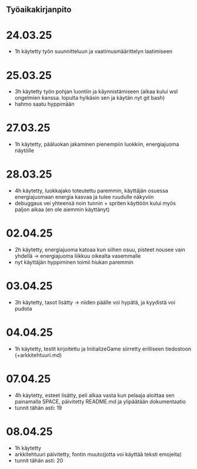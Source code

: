 ## Työaikakirjanpito 

# 24.03.25
- 1h käytetty työn suunnitteluun ja vaatimusmäärittelyn laatimiseen

# 25.03.25
- 3h käytetty työn pohjan luontiin ja käynnistämiseen (aikaa kului wsl ongelmien kanssa. lopulta hylkäsin sen ja käytän nyt git bash)
- hahmo saatu hyppimään

# 27.03.25
- 1h käytetty, pääluokan jakaminen pienempiin luokkiin, energiajuoma näytölle

# 28.03.25
- 4h käytetty, luokkajako toteutettu paremmin, käyttäjän osuessa energiajuomaan energia kasvaa ja tulee ruudulle näkyviin
- debuggaus vei yhteensä noin tunnin + spriten käyttöön kului myös paljon aikaa (en ole aiemmin käyttänyt)

# 02.04.25
- 2h käytetty, energiajuoma katoaa kun siihen osuu, pisteet nousee vain yhdellä
    -> energiajuoma liikkuu oikealta vasemmalle
- nyt käyttäjän hyppiminen toimii hiukan paremmin

# 03.04.25
- 3h käytetty, tasot lisätty
    -> niiden päälle voi hypätä, ja kyydistä voi pudota

# 04.04.25
- 1h käytetty, testit kirjoitettu ja InitializeGame siirretty erilliseen tiedostoon (+arkkitehtuuri.md)

# 07.04.25
- 4h käytetty, esteet lisätty, peli alkaa vasta kun pelaaja aloittaa sen painamalla SPACE, päivitetty README.md ja ylipäätään dokumentaatio
- tunnit tähän asti: 19

# 08.04.25
- 1h käytetty
- arkkitehtuuri päivitetty, fontin muuto(jotta voi käyttää teksti emojeita)
- tunnit tähän asti: 20

